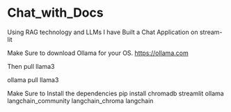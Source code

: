 # Chat_with_Docs
Using RAG technology and LLMs I have Built a Chat Application on stream-lit

Make Sure to download Ollama for your OS.
https://ollama.com

Then pull llama3

ollama pull llama3

Make Sure to Install the dependencies
pip install chromadb streamlit ollama langchain_community langchain_chroma langchain
